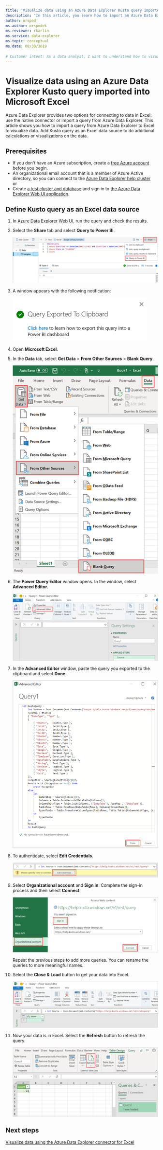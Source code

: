 ```yaml
---
title: 'Visualize data using an Azure Data Explorer Kusto query imported into Microsoft Excel'
description: 'In this article, you learn how to import an Azure Data Explorer Kusto query into Microsoft Excel.'
author: orspod
ms.author: orspodek
ms.reviewer: rkarlin
ms.service: data-explorer
ms.topic: conceptual
ms.date: 08/30/2019

# Customer intent: As a data analyst, I want to understand how to visualize my Azure Data Explorer data in Excel.
---
```


# Visualize data using an Azure Data Explorer Kusto query imported into Microsoft Excel

Azure Data Explorer provides two options for connecting to data in Excel: use the native connector or import a query from Azure Data Explorer. This article shows you how to import a query from Azure Data Explorer to Excel to visualize data. Add Kusto query as an Excel data source to do additional calculations or visualizations on the data.

## Prerequisites

* If you don't have an Azure subscription, create a [free Azure account](https://azure.microsoft.com/free/) before you begin.
* An organizational email account that is a member of Azure Active directory, so you can connect to the [Azure Data Explorer help cluster](https://dataexplorer.azure.com/clusters/help/databases/Samples) 
<br>or</br>
* Create [a test cluster and database](create-cluster-database-portal.md) and sign in to [the Azure Data Explorer Web UI application](https://dataexplorer.azure.com/).

## Define Kusto query as an Excel data source

1. In [Azure Data Explorer Web UI](https://dataexplorer.azure.com/clusters/help/databases/Samples), run the query and check the results.

1. Select the **Share** tab and select **Query to Power BI**.

    ![Web UI query to Power BI](media/excel-blank-query/web-ui-query-to-powerbi.png)

1. A window appears with the following notification:

    ![export query to clipboard](media/excel-blank-query/query-exported-to-clipboard.png)

1. Open **Microsoft Excel**.

1. In the **Data** tab, select **Get Data** > **From Other Sources** > **Blank Query**.

    ![Get data and select blank query](media/excel-blank-query/get-data-blank-query.png)

1. The **Power Query Editor** window opens. In the window, select **Advanced Editor**.

    ![Power query editor window](media/excel-blank-query/power-query-editor.png)

1. In the **Advanced Editor** window, paste the query you exported to the clipboard and select **Done**.

    ![Advanced editor query](media/excel-blank-query/advanced-editor-query.png)    

1. To authenticate, select **Edit Credentials**.

    ![Edit credentials](media/excel-blank-query/edit-credentials.png)

1. Select **Organizational account** and **Sign in**. Complete the sign-in process and then select **Connect**.

    ![Complete sign-in](media/excel-blank-query/complete-sign-in.png)

    Repeat the previous steps to add more queries. You can rename the queries to more meaningful names.

1. Select the **Close & Load** button to get your data into Excel.

    ![Select close and load](media/excel-blank-query/close-and-load.png)

1. Now your data is in Excel. Select the **Refresh** button to refresh the query.

    ![View data in excel](media/excel-blank-query/data-in-excel.png)

## Next steps

[Visualize data using the Azure Data Explorer connector for Excel](excel-connector.md)